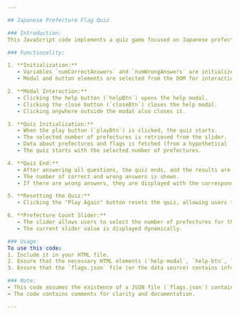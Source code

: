 ```yaml
---

## Japanese Prefecture Flag Quiz

### Introduction:
This JavaScript code implements a quiz game focused on Japanese prefectures and their flags. It allows users to select the number of prefectures for the quiz, displays flags, and prompts users to identify the corresponding prefecture. After the quiz, it provides users with their results, including the number of correct and wrong answers.

### Functionality:

1. **Initialization:**
   - Variables `numCorrectAnswers` and `numWrongAnswers` are initialized to keep track of the number of correct and wrong answers, respectively.
   - Modal and button elements are selected from the DOM for interaction.

2. **Modal Interaction:**
   - Clicking the help button (`helpBtn`) opens the help modal.
   - Clicking the close button (`closeBtn`) closes the help modal.
   - Clicking anywhere outside the modal also closes it.

3. **Quiz Initialization:**
   - When the play button (`playBtn`) is clicked, the quiz starts.
   - The selected number of prefectures is retrieved from the slider.
   - Data about prefectures and flags is fetched (from a hypothetical `flags.json` file).
   - The quiz starts with the selected number of prefectures.

4. **Quiz End:**
   - After answering all questions, the quiz ends, and the results are displayed.
   - The number of correct and wrong answers is shown.
   - If there are wrong answers, they are displayed with the corresponding prefecture names and flags.

5. **Resetting the Quiz:**
   - Clicking the "Play Again" button resets the quiz, allowing users to play again.

6. **Prefecture Count Slider:**
   - The slider allows users to select the number of prefectures for the quiz.
   - The current slider value is displayed dynamically.

### Usage:
To use this code:
1. Include it in your HTML file.
2. Ensure that the necessary HTML elements (`help-modal`, `help-btn`, `close`, `play-btn`, etc.) are present in the DOM.
3. Ensure that the `flags.json` file (or the data source) contains information about Japanese prefectures and their corresponding flags.

### Note:
- This code assumes the existence of a JSON file (`flags.json`) containing data about prefectures and flags. You may need to adjust the data source accordingly.
- The code contains comments for clarity and documentation.

---
```


